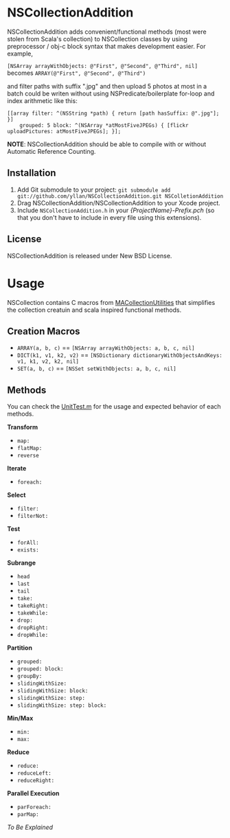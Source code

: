 NSCollectionAddition
====================
NSCollectionAddition adds convenient/functional methods (most were stolen from Scala's collection) to NSCollection classes by using preprocessor / obj-c block syntax that makes development easier. For example, 

`[NSArray arrayWithObjects: @"First", @"Second", @"Third", nil]` becomes `ARRAY(@"First", @"Second", @"Third")`

and filter paths with suffix ".jpg" and then upload 5 photos at most in a batch could be writen without using NSPredicate/boilerplate for-loop and index arithmetic like this:

    [[array filter: ^(NSString *path) { return [path hasSuffix: @".jpg"]; }] 
        grouped: 5 block: ^(NSArray *atMostFiveJPEGs) { [flickr uploadPictures: atMostFiveJPEGs]; }];

**NOTE**: NSCollectionAddition should be able to compile with or without Automatic Reference Counting.


Installation
--------------------
1. Add Git submodule to your project: `git submodule add git://github.com/yllan/NSCollectionAddition.git NSColletionAddition`
1. Drag NSCollectionAddition/NSCollectionAddition to your Xcode project.
1. Include `NSCollectionAddition.h` in your *{ProjectName}-Prefix.pch* (so that you don't have to include in every file using this extensions).

License
--------------------
NSCollectionAddition is released under New BSD License.

Usage
====================
NSCollection contains C macros from [MACollectionUtilities](https://github.com/mikeash/MACollectionUtilities) that simplifies the collection creatuin and scala inspired functional methods.

Creation Macros
--------------------
* `ARRAY(a, b, c)` == `[NSArray arrayWithObjects: a, b, c, nil]`  
* `DICT(k1, v1, k2, v2)` == `[NSDictionary dictionaryWithObjectsAndKeys: v1, k1, v2, k2, nil]`
* `SET(a, b, c)` == `[NSSet setWithObjects: a, b, c, nil]`

Methods
--------------------
You can check the [UnitTest.m](https://github.com/yllan/NSCollectionAddition/blob/master/UnitTest/UnitTest.m) for the usage and expected behavior of each methods.

**Transform**

* `map:`
* `flatMap:`
* `reverse`

**Iterate**

* `foreach:`

**Select**

* `filter:`
* `filterNot:`

**Test**

* `forAll:`
* `exists:`

**Subrange**

* `head`
* `last`
* `tail`
* `take:`
* `takeRight:`
* `takeWhile:`
* `drop:`
* `dropRight:`
* `dropWhile:`

**Partition**

* `grouped:`
* `grouped: block:`
* `groupBy:`
* `slidingWithSize:`
* `slidingWithSize: block:`
* `slidingWithSize: step:`
* `slidingWithSize: step: block:`

**Min/Max**

* `min:`
* `max:`

**Reduce**

* `reduce:`
* `reduceLeft:`
* `reduceRight:`

**Parallel Execution**

* `parForeach:`
* `parMap:`

*To Be Explained*

